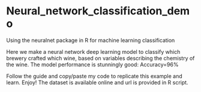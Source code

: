 # Neural_network_classification_demo

Using the neuralnet package in R for machine learning classification


Here we make a neural network deep learning model to classify which brewery crafted which wine, based on variables describing the chemistry of the wine.
The model performance is stunningly good: Accuracy=96%

Follow the guide and copy/paste my code to replicate this example and learn. Enjoy!
The dataset is available online and url is provided in R script.

